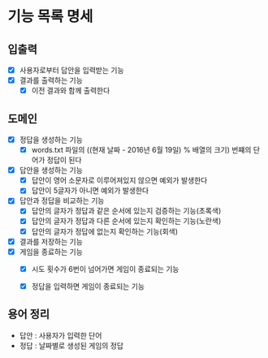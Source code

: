 # 기능 목록 명세

## 입출력
- [x] 사용자로부터 답안을 입력받는 기능
- [x] 결과를 출력하는 기능
  - [x] 이전 결과와 함께 출력한다

## 도메인
- [x] 정답을 생성하는 기능
  - [x] words.txt 파일의 ((현재 날짜 - 2016년 6월 19일) % 배열의 크기) 번쨰의 단어가 정답이 된다
- [x] 답안을 생성하는 기능
  - [x] 답안이 영어 소문자로 이루어져있지 않으면 예외가 발생한다
  - [x] 답안이 5글자가 아니면 예외가 발생한다
- [x] 답안과 정답을 비교하는 기능
  - [x] 답안의 글자가 정답과 같은 순서에 있는지 검증하는 기능(초록색)
  - [X] 답안의 글자가 정답과 다른 순서에 있는지 확인하는 기능(노란색)
  - [x] 답안의 글자가 정답에 없는지 확인하는 기능(회색)
- [x] 결과를 저장하는 기능
- [x] 게임을 종료하는 기능
  - [x] 시도 횟수가 6번이 넘어가면 게임이 종료되는 기능
  - [x] 정답을 입력하면 게임이 종료되는 기능


## 용어 정리
- 답안 : 사용자가 입력한 단어
- 정답 : 날짜별로 생성된 게임의 정답
